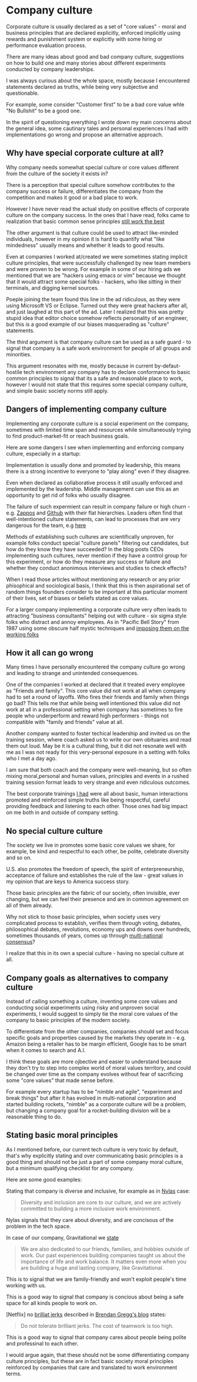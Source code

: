 # Company culture

Corporate culture is usually declared as a set of "core values" - moral and business principles that are declared explicitly,
enforced implicitly using rewards and punishment system or explicitly with some hiring or performance evaluation process.

There are many ideas about good and bad company culture, suggestions on how to build one and many stories about different 
experiments conducted by company leaderships.

I was always curious about the whole space, mostly because I encountered statements declared as truths, while being very subjective and questionable.

For example, some consider "Customer first" to be a bad core value whle "No Bullshit" to be a good one.

In the spirit of questioning everything I wrote down my main concerns about the general idea, some cautinary tales and personal experiences I had with implementations go wrong and propose an alternative approach.

## Why have special corporate culture at all?

Why company needs somewhat special culture or core values different from the culture of the society it exists in? 

There is a perception that special culture somehow contributes to the company success or failure,
differentiates the company from the competition and makes it good or a bad place to work. 

However I have never read the actual study on positive effects of corporate culture on the company success. In the ones that I have read, folks came to realization that basic common sense principles [still work the best](https://www.nytimes.com/2016/02/28/magazine/what-google-learned-from-its-quest-to-build-the-perfect-team.html)

The other argument is that culture could be used to attract like-minded individuals,
however in my opinion it is hard to quantify what "like mindedness" usually means and whether it 
leads to good results. 

Even at companies I worked at/created we were sometimes stating implicit culture principles, that were successfully challenged by new team members and were proven to be wrong. For example in some of our hiring ads we mentioned that we are "hackers using emacs or vim" because we thought that it would attract some special folks - hackers, who like sitting in their terminals, and digging kernel sources.

Poeple joining the team found this line in the ad ridiculous, as they were using Microsoft VS or Eclipse. Turned out they were great hackers after all, and just laughed at this part of the ad. Later I realized that this was pretty stupid idea that editor choice somehow reflects personality of an engineer, but this is a good example of our biases masquerading as "culture" statements.

The third argument is that company culture can be used as a safe guard - to signal that company is a safe 
work environment for people of all groups and minorities. 

This argument resonates with me, mostly because in current by-defaut-hostile tech environment any company has to declare conformance to basic common principles to signal that its a safe and reasonable place to work, however I would not state that this requires some special company culture, and simple basic society norms still apply.


## Dangers of implementing company culture

Implementing any corporate culture is a social experiment on the company, sometimes
with limited time span and resources while simultaneously trying to find product-market-fit or reach business goals.

Here are some dangers I see when implementing and enforcing company culture, especially in a startup:

Implementation is usually done and promoted by leadership, this means there is a strong incentive to everyone to "play along" even if they disagree. 

Even when declared as collaborative process it still usually enforced and implemented by the leadership. Middle management can use this as an opportunity to get rid of folks who usually disagree.
  
The failure of such expermient can result in company failure or high churn - e.g. [Zappos](https://qz.com/849980/zappos-is-struggling-with-holacracy-because-humans-arent-designed-to-operate-like-software/) and [Github](https://www.bloomberg.com/news/articles/2016-09-06/why-github-finally-abandoned-its-bossless-workplace) with their 
flat hierarchies. Leaders often find that well-intentioned culture statements, can lead to processes that 
are very dangerous for the team, e.g [here](https://a16z.com/2014/07/22/how-to-ruin-your-company-with-one-bad-process/)

Methods of establishing such cultures are scientifically unproven, for example folks conduct special 
"culture panels" filtering out candidates, but how do they know they have succeeded? In the blog posts CEOs implementing such cultures, never mention if they have a control group for this experiment, or how do they measure any success or failure and whether they conduct anonimous interviews and studies to check effects?

When I read those articles without mentioning any research or any prior phisophical and sociological basis, I think that this is then aspirational set of random things founders consider to be important at this particular moment of their lives, set of biases or beliefs stated as core values. 

For a larger company implementing a corporate culture very often leads to attracting "business consultants" helping out with culture - six sigma style folks who distract and annoy employees. As in "Pacific Bell Story" from 1987 using some obscure half mystic techniques and [imposing them on the working folks](https://www.theguardian.com/news/2017/nov/23/from-inboxing-to-thought-showers-how-business-bullshit-took-over)

## How it all can go wrong

Many times I have personally encountered the company culture go wrong and leading to strange and unintended consequences. 

One of the companies I worked at declared that it treated every employee as "Friends and family". This core value did not work at all when company had to set a round of layoffs. Who fires their friends and family when things go bad? This tells me that while being well intentioned this value did not work at all in a professional setting when company has sometimes to fire people who underperform and reward high performers - things not compatible with "family and friends" value at all.

Another company wanted to foster techical leadership and invited us on the training session, where coach asked us to write our own obituaries and read them out loud. May be it is a cultural thing, but it did not resonate well with me as I was not ready for this very-personal exposure in a setting with folks who I met a day ago.

I am sure that both coach and the company were well-meaning, but so often mixing moral,personal and human values, principles and events in a rushed training session format leads to very strange and even ridiculous outcomes.

The best corporate trainings [I had](https://www.helloinnerspace.org/) were all about basic, human interactions promoted and reinforced simple truths like being respectful, careful providing feedback and listening to each other. Those ones had big impact on me both in and outside of company setting.

## No special culture culture

The society we live in promotes some basic core values we share, for example, be kind and respectful to each other, be polite, 
celebrate diversity and so on. 

U.S. also promotes the freedom of speech, the spirit of enterpreneurship, acceptance of failure and 
establishes the rule of the law - great values in my opinion that are keys to America success story.

Those basic principles are the fabric of our society, often invisible, ever changing,
but we can feel their presence and are in common agreement on all of them already.

Why not stick to those basic principles, when society uses very complicated process to establish, verifies them through voting, debates,
philosophical debates, revolutions, economy ups and downs over hundreds, sometimes thousands of years, comes
up through [multi-national consensus](http://www.ohchr.org/EN/UDHR/Documents/UDHR_Translations/eng.pdf)?

I realize that this in its own a special culture - having no special culture at all.

## Company goals as alternatives to company culture

Instead of calling something a culture, inventing some core values and conducting social experiments using risky and unproven social experiments, I would suggest to simply 
tie the moral core values of the company to basic principles of the modern society.

To differentiate from the other companies, companies should set and focus specific goals and properties caused by the markets they operate in - e.g. Amazon being a retailer
has to be margin efficient, Google has to be smart when it comes to search and A.I. 

I think these goals are more ojbective and easier to understand because they don't try to step into complex world of moral values territory, and could be changed over time
as the company evolves without fear of sacrificing some "core values" that made sense before. 

For example every startup has to be "nimble and agile", "experiment and break things" but after it has evolved in multi-national corporation and started building rockets, "nimble" as a corporate culture will be a problem, but changing a company goal for a rocket-building division will be a reasonable thing to do.

## Stating basic moral principles

As I mentioned before, our current tech culture is very toxic by default, that's why explicitly stating and over communicating basic principles is a good thing and should not be just a part of some company moral culture, but a minimum qualifying checklist for any company. 

Here are some good examples:

Stating that company is diverse and inclusive, for example as in [Nylas](https://www.nylas.com/jobs/) case: 

> Diversity and inclusion are core to our culture, and we are actively committed to building a more inclusive work environment.

Nylas signals that they care about diversity, and are concisous of the problem in the tech space.

In case of our company, Gravitational we [state](https://github.com/gravitational/careers/blob/master/senior-backend-engineer.md)

> We are also dedicated to our friends, families, and hobbies outside of work. Our past experiences building companies taught us about the importance of life and work balance. It matters even more when you are building a huge and lasting company, like Gravitational.

This is to signal that we are family-friendly and won't exploit people's time working with us.

This is a good way to signal that company is concious about being a safe space for all kinds people to work on.

[Netflix] no [brilliat jerks](https://www.slideshare.net/reed2001/culture-1798664/36-Brilliant_Jerks_Some_companies_tolerate) described in [Brendan Gregg's blog](http://www.brendangregg.com/blog/2017-11-13/brilliant-jerks.html) states:

> Do not tolerate brilliant jerks. The cost of teamwork is too high.

This is a good way to signal that company cares about people being polite and professinal to each other.



I would argue again, that these should not be some differentiating company culture principles, but these are in fact basic society moral principles reinforced by companies that care and translated to work environment terms.

